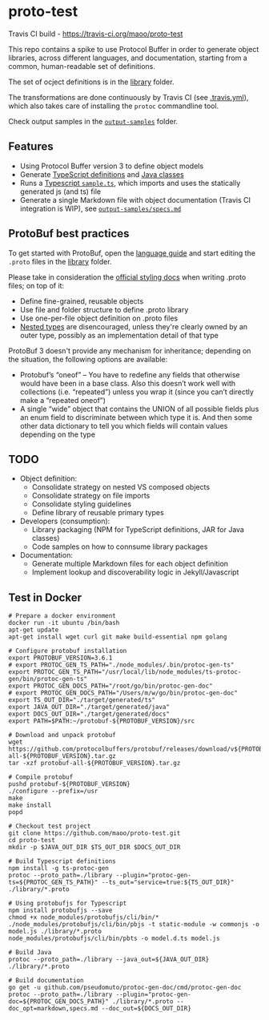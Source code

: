 # proto-test

Travis CI build - https://travis-ci.org/maoo/proto-test

This repo contains a spike to use Protocol Buffer in order to generate object libraries, across different languages, and documentation, starting from a common, human-readable set of definitions.

The set of ocject definitions is in the [library](library) folder.

The transformations are done continuously by Travis CI (see [.travis.yml](.travis.yml)), which also takes care of installing the `protoc` commandline tool.

Check output samples in the [`output-samples`](output-samples) folder.

## Features
- Using Protocol Buffer version 3 to define object models
- Generate [TypeScript definitions](output-samples/model.d.ts) and [Java classes](output-samples/java)
- Runs a [Typescript `sample.ts`](sample.ts), which imports and uses the statically generated js (and ts) file
- Generate a single Markdown file with object documentation (Travis CI integration is WIP), see [`output-samples/specs.md`](output-samples/specs.md)

## ProtoBuf best practices

To get started with ProtoBuf, open the [language guide](https://developers.google.com/protocol-buffers/docs/proto3) and start editing the `.proto` files in the [library](library) folder.

Please take in consideration the [official styling docs](https://developers.google.com/protocol-buffers/docs/style) when writing .proto files; on top of it:
- Define fine-grained, reusable objects
- Use file and folder structure to define .proto library
- Use one-per-file object definition on .proto files
- [Nested types](https://developers.google.com/protocol-buffers/docs/proto3#nested) are disencouraged, unless they're clearly owned by an outer type, possibly as an implementation detail of that type

ProtoBuf 3 doesn't provide any mechanism for inheritance; depending on the situation, the following options are available:
- Protobuf’s “oneof” – You have to redefine any fields that otherwise would have been in a base class. Also this doesn’t work well with collections (i.e. “repeated”) unless you wrap it (since you can’t directly make a “repeated oneof”)
- A single “wide” object that contains the UNION of all possible fields plus an enum field to discriminate between which type it is. And then some other data dictionary to tell you which fields will contain values depending on the type

## TODO
- Object definition:
  - Consolidate strategy on nested VS composed objects
  - Consolidate strategy on file imports
  - Consolidate styling guidelines
  - Define library of reusable primary types
- Developers (consumption):
  - Library packaging (NPM for TypeScript definitions, JAR for Java classes)
  - Code samples on how to connsume library packages
- Documentation:
  - Generate multiple Markdown files for each object definition
  - Implement lookup and discoverability logic in Jekyll/Javascript

## Test in Docker
```
# Prepare a docker environment
docker run -it ubuntu /bin/bash
apt-get update
apt-get install wget curl git make build-essential npm golang

# Configure protobuf installation
export PROTOBUF_VERSION=3.6.1
# export PROTOC_GEN_TS_PATH="./node_modules/.bin/protoc-gen-ts"
export PROTOC_GEN_TS_PATH="/usr/local/lib/node_modules/ts-protoc-gen/bin/protoc-gen-ts"
export PROTOC_GEN_DOCS_PATH="/root/go/bin/protoc-gen-doc"
# export PROTOC_GEN_DOCS_PATH="/Users/m/w/go/bin/protoc-gen-doc"
export TS_OUT_DIR="./target/generated/ts"
export JAVA_OUT_DIR="./target/generated/java"
export DOCS_OUT_DIR="./target/generated/docs"
export PATH=$PATH:~/protobuf-${PROTOBUF_VERSION}/src

# Download and unpack protobuf
wget https://github.com/protocolbuffers/protobuf/releases/download/v${PROTOBUF_VERSION}/protobuf-all-${PROTOBUF_VERSION}.tar.gz
tar -xzf protobuf-all-${PROTOBUF_VERSION}.tar.gz

# Compile protobuf
pushd protobuf-${PROTOBUF_VERSION}
./configure --prefix=/usr
make
make install
popd

# Checkout test project
git clone https://github.com/maoo/proto-test.git
cd proto-test
mkdir -p $JAVA_OUT_DIR $TS_OUT_DIR $DOCS_OUT_DIR

# Build Typescript definitions
npm install -g ts-protoc-gen
protoc --proto_path=./library --plugin="protoc-gen-ts=${PROTOC_GEN_TS_PATH}" --ts_out="service=true:${TS_OUT_DIR}" ./library/*.proto

# Using protobufjs for Typescript
npm install protobufjs --save
chmod +x node_modules/protobufjs/cli/bin/*
./node_modules/protobufjs/cli/bin/pbjs -t static-module -w commonjs -o model.js ./library/*.proto
node_modules/protobufjs/cli/bin/pbts -o model.d.ts model.js

# Build Java
protoc --proto_path=./library --java_out=${JAVA_OUT_DIR} ./library/*.proto

# Build documentation
go get -u github.com/pseudomuto/protoc-gen-doc/cmd/protoc-gen-doc
protoc --proto_path=./library --plugin="protoc-gen-doc=${PROTOC_GEN_DOCS_PATH}" ./library/*.proto --doc_opt=markdown,specs.md --doc_out=${DOCS_OUT_DIR}
```